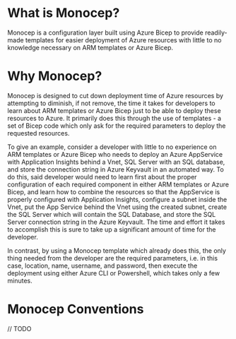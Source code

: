 # What is Monocep?
Monocep is a configuration layer built using Azure Bicep to provide readily-made templates for easier deployment of Azure resources with little to no knowledge necessary on ARM templates or Azure Bicep.

# Why Monocep?
Monocep is designed to cut down deployment time of Azure resources by attempting to diminish, if not remove, the time it takes for developers to learn about ARM templates or Azure Bicep just to be able to deploy these resources to Azure. It primarily does this through the use of templates - a set of Bicep code which only ask for the required parameters to deploy the requested resources. 

To give an example, consider a developer with little to no experience on ARM templates or Azure Bicep who needs to deploy an Azure AppService with Application Insights behind a Vnet, SQL Server with an SQL database, and store the connection string in Azure Keyvault in an automated way. To do this, said developer would need to learn first about the proper configuration of each required component in either ARM templates or Azure Bicep, and learn how to combine the resources so that the AppService is properly configured with Application Insights, configure a subnet inside the Vnet, put the App Service behind the Vnet using the created subnet, create the SQL Server which will contain the SQL Database, and store the SQL Server connection string in the Azure Keyvault. The time and effort it takes to accomplish this is sure to take up a significant amount of time for the developer. 

In contrast, by using a Monocep template which already does this, the only thing needed from the developer are the required parameters, i.e. in this case, location, name, username, and password, then execute the deployment using either Azure CLI or Powershell, which takes only a few minutes.

# Monocep Conventions
// TODO

